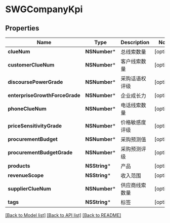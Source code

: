 # SWGCompanyKpi

## Properties
Name | Type | Description | Notes
------------ | ------------- | ------------- | -------------
**clueNum** | **NSNumber*** | 总线索数量 | [optional] 
**customerClueNum** | **NSNumber*** | 客户线索数量 | [optional] 
**discoursePowerGrade** | **NSNumber*** | 采购话语权评级 | [optional] 
**enterpriseGrowthForceGrade** | **NSNumber*** | 企业成长力 | [optional] 
**phoneClueNum** | **NSNumber*** | 电话线索数量 | [optional] 
**priceSensitivityGrade** | **NSNumber*** | 价格敏感度评级 | [optional] 
**procurementBudget** | **NSNumber*** | 采购预测值 | [optional] 
**procurementBudgetGrade** | **NSNumber*** | 采购预测评级 | [optional] 
**products** | **NSString*** | 产品 | [optional] 
**revenueScope** | **NSString*** | 收入范围 | [optional] 
**supplierClueNum** | **NSNumber*** | 供应商线索数量 | [optional] 
**tags** | **NSString*** | 标签 | [optional] 

[[Back to Model list]](../README.md#documentation-for-models) [[Back to API list]](../README.md#documentation-for-api-endpoints) [[Back to README]](../README.md)



